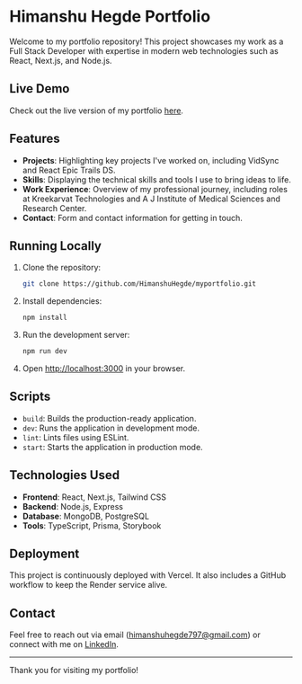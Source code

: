 # Himanshu Hegde Portfolio

Welcome to my portfolio repository! This project showcases my work as a Full Stack Developer with expertise in modern web technologies such as React, Next.js, and Node.js.

## Live Demo

Check out the live version of my portfolio [here](https://himanshu-hegde.is-a.dev).

## Features

- **Projects**: Highlighting key projects I've worked on, including VidSync and React Epic Trails DS.
- **Skills**: Displaying the technical skills and tools I use to bring ideas to life.
- **Work Experience**: Overview of my professional journey, including roles at Kreekarvat Technologies and A J Institute of Medical Sciences and Research Center.
- **Contact**: Form and contact information for getting in touch.
  
## Running Locally

1. Clone the repository:
   ```bash
   git clone https://github.com/HimanshuHegde/myportfolio.git
   ```

2. Install dependencies:
   ```bash
   npm install
   ```

3. Run the development server:
   ```bash
   npm run dev
   ```

4. Open [http://localhost:3000](http://localhost:3000) in your browser.

## Scripts

- `build`: Builds the production-ready application.
- `dev`: Runs the application in development mode.
- `lint`: Lints files using ESLint.
- `start`: Starts the application in production mode.

## Technologies Used

- **Frontend**: React, Next.js, Tailwind CSS
- **Backend**: Node.js, Express
- **Database**: MongoDB, PostgreSQL
- **Tools**: TypeScript, Prisma, Storybook

## Deployment

This project is continuously deployed with Vercel. It also includes a GitHub workflow to keep the Render service alive.

## Contact

Feel free to reach out via email (himanshuhegde797@gmail.com) or connect with me on [LinkedIn](https://www.linkedin.com/in/himanshuhegde797/).

---

Thank you for visiting my portfolio!

